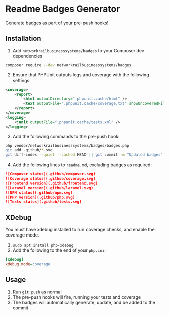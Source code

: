 # Readme Badges Generator

Generate badges as part of your pre-push hooks!

## Installation

1. Add `networkrailbusinesssystems/badges` to your Composer dev dependencies
```bash
composer require --dev networkrailbusinesssystems/badges
```

2. Ensure that PHPUnit outputs logs and coverage with the following settings:
```xml
<coverage>
    <report>
        <html outputDirectory=".phpunit.cache/html" />
        <text outputFile=".phpunit.cache/coverage.txt" showUncoveredFiles="false" showOnlySummary="true" />
    </report>
</coverage>
<logging>
    <junit outputFile=".phpunit.cache/tests.xml" />
</logging>
```

3. Add the following commands to the pre-push hook:
```bash
php vendor/networkrailbusinesssystems/badges/badges.php
git add .github/*.svg
git diff-index --quiet --cached HEAD || git commit -m "Updated badges" --no-verify
```

4. Add the following lines to `readme.md`, excluding badges as required:
```markdown
![Composer status](.github/composer.svg)
![Coverage status](.github/coverage.svg)
![Frontend version](.github/frontend.svg)
![Laravel version](.github/laravel.svg)
![NPM status](.github/npm.svg)
![PHP version](.github/php.svg)
![Tests status](.github/tests.svg)
```

## XDebug

You must have xdebug installed to run coverage checks, and enable the coverage mode.

1. `sudo apt install php-xdebug`
2. Add the following to the end of your `php.ini`:

```ini
[xdebug]
xdebug.mode=coverage
```

## Usage

1. Run `git push` as normal
2. The pre-push hooks will fire, running your tests and coverage
3. The badges will automatically generate, update, and be added to the commit
